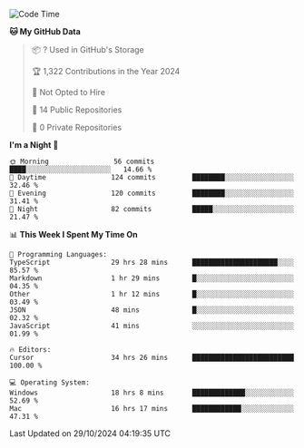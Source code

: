 <!--START_SECTION:waka-->
![Code Time](http://img.shields.io/badge/Code%20Time-6%2C289%20hrs%2016%20mins-blue)

**🐱 My GitHub Data** 

> 📦 ? Used in GitHub's Storage 
 > 
> 🏆 1,322 Contributions in the Year 2024
 > 
> 🚫 Not Opted to Hire
 > 
> 📜 14 Public Repositories 
 > 
> 🔑 0 Private Repositories 
 > 
**I'm a Night 🦉** 

```text
🌞 Morning                56 commits          ████░░░░░░░░░░░░░░░░░░░░░   14.66 % 
🌆 Daytime                124 commits         ████████░░░░░░░░░░░░░░░░░   32.46 % 
🌃 Evening                120 commits         ████████░░░░░░░░░░░░░░░░░   31.41 % 
🌙 Night                  82 commits          █████░░░░░░░░░░░░░░░░░░░░   21.47 % 
```


📊 **This Week I Spent My Time On** 

```text
💬 Programming Languages: 
TypeScript               29 hrs 28 mins      █████████████████████░░░░   85.57 % 
Markdown                 1 hr 29 mins        █░░░░░░░░░░░░░░░░░░░░░░░░   04.35 % 
Other                    1 hr 12 mins        █░░░░░░░░░░░░░░░░░░░░░░░░   03.49 % 
JSON                     48 mins             █░░░░░░░░░░░░░░░░░░░░░░░░   02.32 % 
JavaScript               41 mins             ░░░░░░░░░░░░░░░░░░░░░░░░░   01.99 % 

🔥 Editors: 
Cursor                   34 hrs 26 mins      █████████████████████████   100.00 % 

💻 Operating System: 
Windows                  18 hrs 8 mins       █████████████░░░░░░░░░░░░   52.69 % 
Mac                      16 hrs 17 mins      ████████████░░░░░░░░░░░░░   47.31 % 
```


 Last Updated on 29/10/2024 04:19:35 UTC
<!--END_SECTION:waka-->

